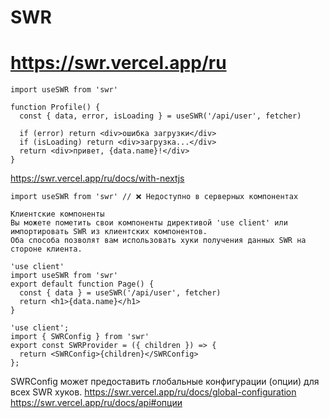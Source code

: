 # SWR
# https://swr.vercel.app/ru
```tsx
import useSWR from 'swr'
 
function Profile() {
  const { data, error, isLoading } = useSWR('/api/user', fetcher)
 
  if (error) return <div>ошибка загрузки</div>
  if (isLoading) return <div>загрузка...</div>
  return <div>привет, {data.name}!</div>
}
```

https://swr.vercel.app/ru/docs/with-nextjs
```tsx
import useSWR from 'swr' // ❌ Недоступно в серверных компонентах
```
```
Клиентские компоненты
Вы можете пометить свои компоненты директивой 'use client' или импортировать SWR из клиентских компонентов. 
Оба способа позволят вам использовать хуки получения данных SWR на стороне клиента.
```
```tsx
'use client'
import useSWR from 'swr'
export default function Page() {
  const { data } = useSWR('/api/user', fetcher)
  return <h1>{data.name}</h1>
}
```
```tsx
'use client';
import { SWRConfig } from 'swr'
export const SWRProvider = ({ children }) => {
  return <SWRConfig>{children}</SWRConfig>
};
```
SWRConfig может предоставить глобальные конфигурации (опции) для всех SWR хуков.
https://swr.vercel.app/ru/docs/global-configuration
https://swr.vercel.app/ru/docs/api#опции